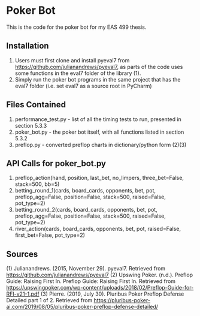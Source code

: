 Poker Bot
=================

This is the code for the poker bot for my EAS 499 thesis.


Installation
-----

1) Users must first clone and install pyeval7 from https://github.com/julianandrews/pyeval7, as parts of the code uses some 
functions in the eval7 folder of the library (1).
2) Simply run the poker bot programs in the same project that has the eval7 folder 
(i.e. set eval7 as a source root in PyCharm)


Files Contained
-----

1) performance_test.py - list of all the timing tests to run, presented in section 5.3.3
2) poker_bot.py - the poker bot itself, with all functions listed in section 5.3.2
3) preflop.py - converted preflop charts in dictionary/python form (2)(3)


API Calls for poker_bot.py
-----

1) preflop_action(hand, position, last_bet, no_limpers, three_bet=False, stack=500, bb=5)
2) betting_round_1(cards, board_cards, opponents, bet, pot, preflop_agg=False, position=False, stack=500, raised=False, pot_type=2)
3) betting_round_2(cards, board_cards, opponents, bet, pot, preflop_agg=False, position=False, stack=500, raised=False, pot_type=2)
4) river_action(cards, board_cards, opponents, bet, pot, raised=False, first_bet=False, pot_type=2)

Sources
-----
(1) Julianandrews. (2015, November 29). pyeval7. Retrieved from https://github.com/julianandrews/pyeval7
(2) Upswing Poker. (n.d.). Preflop Guide: Raising First In. Preflop Guide: Raising First In. Retrieved from https://upswingpoker.com/wp-content/uploads/2018/02/Preflop-Guide-for-RFI-v21-1.pdf
(3) Pierre. (2019, July 30). Pluribus Poker Preflop Defense Detailed part 1 of 2. Retrieved from https://pluribus-poker-ai.com/2019/08/05/pluribus-poker-preflop-defense-detailed/
